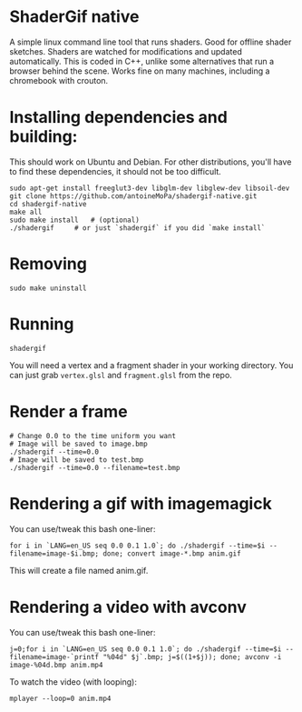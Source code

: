 # ShaderGif native

A simple linux command line tool that runs shaders. Good for offline shader sketches. Shaders are watched for modifications and updated automatically. This is coded in C++, unlike some alternatives that run a browser behind the scene. Works fine on many machines, including a chromebook with crouton.

# Installing dependencies and building:

This should work on  Ubuntu and Debian. For other distributions, you'll have to find these dependencies, it should not be too difficult.

	sudo apt-get install freeglut3-dev libglm-dev libglew-dev libsoil-dev
	git clone https://github.com/antoineMoPa/shadergif-native.git
	cd shadergif-native
	make all
	sudo make install	# (optional)
	./shadergif		# or just `shadergif` if you did `make install`

# Removing

	sudo make uninstall

# Running

	shadergif

You will need a vertex and a fragment shader in your working directory. You can just grab `vertex.glsl` and `fragment.glsl` from the repo.

# Render a frame

	# Change 0.0 to the time uniform you want
	# Image will be saved to image.bmp
	./shadergif --time=0.0
	# Image will be saved to test.bmp
	./shadergif --time=0.0 --filename=test.bmp

# Rendering a gif with imagemagick

You can use/tweak this bash one-liner:

	for i in `LANG=en_US seq 0.0 0.1 1.0`; do ./shadergif --time=$i --filename=image-$i.bmp; done; convert image-*.bmp anim.gif

This will create a file named anim.gif.


# Rendering a video with avconv

You can use/tweak this bash one-liner:

	j=0;for i in `LANG=en_US seq 0.0 0.1 1.0`; do ./shadergif --time=$i --filename=image-`printf "%04d" $j`.bmp; j=$((1+$j)); done; avconv -i image-%04d.bmp anim.mp4

To watch the video (with looping):

	mplayer --loop=0 anim.mp4


